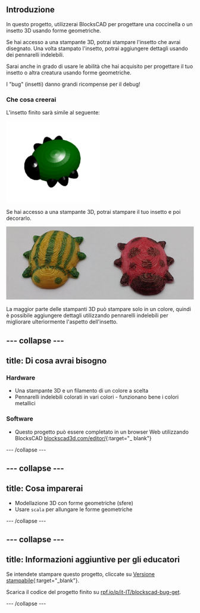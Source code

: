 ## Introduzione

In questo progetto, utilizzerai BlocksCAD per progettare una coccinella o un insetto 3D usando forme geometriche.

Se hai accesso a una stampante 3D, potrai stampare l'insetto che avrai disegnato. Una volta stampato l'insetto, potrai aggiungere dettagli usando dei pennarelli indelebili.

Sarai anche in grado di usare le abilità che hai acquisito per progettare il tuo insetto o altra creatura usando forme geometriche.

I "bug" (insetti) danno grandi ricompense per il debug!

### Che cosa creerai

L'insetto finito sarà simile al seguente:

![screenshot](images/bug-complete.png)

Se hai accesso a una stampante 3D, potrai stampare il tuo insetto e poi decorarlo.

![Progetto completo](images/bug-showcase.png)

La maggior parte delle stampanti 3D può stampare solo in un colore, quindi è possibile aggiungere dettagli utilizzando pennarelli indelebili per migliorare ulteriormente l'aspetto dell'insetto.

--- collapse ---
---
title: Di cosa avrai bisogno
---

### Hardware

+ Una stampante 3D e un filamento di un colore a scelta
+ Pennarelli indelebili colorati in vari colori - funzionano bene i colori metallici

### Software

+ Questo progetto può essere completato in un browser Web utilizzando BlocksCAD [blockscad3d.com/editor/](https://www.blockscad3d.com/editor){:target="_ blank"}

--- /collapse ---

--- collapse ---
---
title: Cosa imparerai
---

+ Modellazione 3D con forme geometriche (sfere)
+ Usare `scala` per allungare le forme geometriche

--- /collapse ---

--- collapse ---
---
title: Informazioni aggiuntive per gli educatori
---

Se intendete stampare questo progetto, cliccate su [Versione stampabile](https://projects.raspberrypi.org/en/projects/blockscad-bug/print){:target="_blank"}.

Scarica il codice del progetto finito su [rpf.io/p/it-IT/blockscad-bug-get](https://rpf.io/p/it-IT/blockscad-bug-get).

--- /collapse ---
